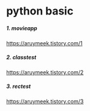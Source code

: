 # python basic

##### 1. movieapp
https://aruymeek.tistory.com/1

##### 2. classtest
https://aruymeek.tistory.com/2

##### 3. rectest
https://aruymeek.tistory.com/3
